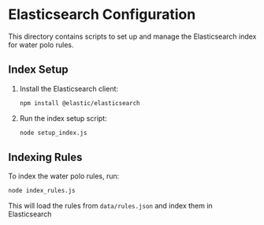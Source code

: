 # Elasticsearch Configuration

This directory contains scripts to set up and manage the Elasticsearch index for water polo rules.

## Index Setup

1. Install the Elasticsearch client:

   ```bash
   npm install @elastic/elasticsearch
   ```

2. Run the index setup script:

   ```bash
   node setup_index.js
   ```

## Indexing Rules

To index the water polo rules, run:

```bash
node index_rules.js
```

This will load the rules from `data/rules.json` and index them in Elasticsearch
